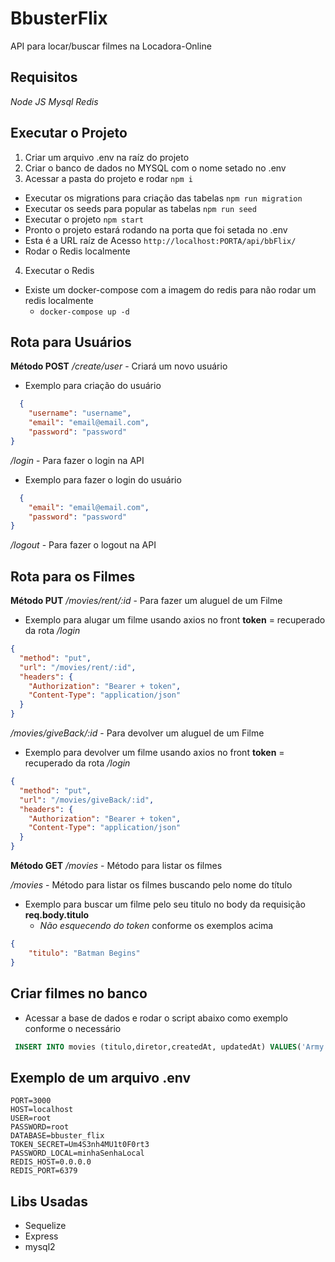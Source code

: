 # BbusterFlix
API para locar/buscar filmes na Locadora-Online

## Requisitos

*Node JS*
*Mysql*
*Redis*

## Executar o Projeto
1. Criar um arquivo .env na raíz do projeto
2. Criar o banco de dados no MYSQL com o nome setado no .env
3. Acessar a pasta do projeto e rodar ```npm i ```
  - Executar os migrations para criação das tabelas ```npm run migration```
  - Executar os seeds para popular as tabelas ```npm run seed```
  - Executar o projeto ```npm start```
  - Pronto o projeto estará rodando na porta que foi setada no .env 
  - Esta é a URL raíz de Acesso ```http://localhost:PORTA/api/bbFlix/ ``` 
  - Rodar o Redis localmente
4. Executar o Redis
 - Existe um docker-compose com a imagem do redis para não rodar um redis localmente
    - ```docker-compose up -d ```

## Rota para Usuários

**Método POST**
*/create/user* - Criará um novo usuário
  - Exemplo para criação do usuário
```json
  {
	"username": "username",
	"email": "email@email.com",
	"password": "password"
}
```

*/login* - Para fazer o login na API
  - Exemplo para fazer o login do usuário
```json
  {
	"email": "email@email.com",
	"password": "password"
}
```

*/logout* - Para fazer o logout na API


## Rota para os Filmes

**Método PUT**
*/movies/rent/:id* - Para fazer um aluguel de um Filme
  - Exemplo para alugar um filme usando axios no front
  **token** = recuperado da rota */login*
```json
{
  "method": "put",
  "url": "/movies/rent/:id",
  "headers": {
    "Authorization": "Bearer + token",
    "Content-Type": "application/json"
  }
}
```

*/movies/giveBack/:id* - Para devolver um aluguel de um Filme
  - Exemplo para devolver um filme usando axios no front
  **token** = recuperado da rota */login*
```json
{
  "method": "put",
  "url": "/movies/giveBack/:id",
  "headers": {
    "Authorization": "Bearer + token",
    "Content-Type": "application/json"
  }
}
```

**Método GET**
*/movies* - Método para listar os filmes


*/movies* - Método para listar os filmes buscando pelo nome do título
- Exemplo para buscar um filme pelo seu titulo no body da requisição **req.body.titulo**
  - *Não esquecendo do token* conforme os exemplos acima
```json
{
	"titulo": "Batman Begins"
}
```

## Criar filmes no banco
 - Acessar a base de dados e rodar o script abaixo como exemplo conforme o necessário
 ```sql
  INSERT INTO movies (titulo,diretor,createdAt, updatedAt) VALUES('Army of the Dead: Invasão em Las Vegas', 'Zack Snyder', CURRENT_TIMESTAMP, CURRENT_TIMESTAMP)
 ```

 ## Exemplo de um arquivo .env
  ```
  PORT=3000
  HOST=localhost
  USER=root
  PASSWORD=root
  DATABASE=bbuster_flix
  TOKEN_SECRET=Um4S3nh4MU1t0F0rt3
  PASSWORD_LOCAL=minhaSenhaLocal
  REDIS_HOST=0.0.0.0
  REDIS_PORT=6379
  ```

 ## Libs Usadas

* Sequelize
* Express
* mysql2
